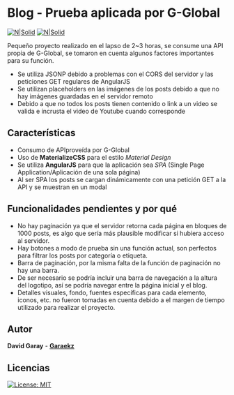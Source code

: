 # Blog - Prueba aplicada por G-Global

[![N|Solid](https://img.shields.io/badge/AngularJS-1.7.8-red.svg)](https://angularjs.org/)
[![N|Solid](https://img.shields.io/badge/MaterializeCSS-1.0.0-%23ee6e73.svg)](https://materializecss.com/)

Pequeño proyecto realizado en el lapso de 2~3 horas, se consume una API propia de G-Global, se tomaron en cuenta algunos factores importantes para su función.

  - Se utiliza JSONP debido a problemas con el CORS del servidor y las peticiones GET regulares de AngularJS
  - Se utilizan placeholders en las imágenes de los posts debido a que no hay imágenes guardadas en el servidor remoto
  - Debido a que no todos los posts tienen contenido o link a un video se valida e incrusta el video de Youtube cuando corresponde

## Características
  - Consumo de APIproveída por G-Global
  - Uso de **MaterializeCSS** para el estilo *Material Design*
  - Se utiliza **AngularJS** para que la aplicación sea *SPA* (Single Page Application/Aplicación de una sola página)
  - Al ser SPA los posts se cargan dinámicamente con una petición GET a la API y se muestran en un modal
 
## Funcionalidades pendientes y por qué

  - No hay paginación ya que el servidor retorna cada página en bloques de 1000 posts, es algo que sería más plausible modificar si hubiera acceso al servidor.
  - Hay botones a modo de prueba sin una función actual, son perfectos para filtrar los posts por categoría o etiqueta.
  - Barra de paginación, por la misma falta de la función de paginación no hay una barra.
  - De ser necesario se podría incluir una barra de navegación a la altura del logotipo, así se podría navegar entre la página inicial y el blog.
  - Detalles visuales, fondo, fuentes específicas para cada elemento, iconos, etc. no fueron tomadas en cuenta debido a el margen de tiempo utilizado para realizar el proyecto.

## Autor
**David Garay** - [**Garaekz**](https://github.com/garaekz)

Licencias
----
[![License: MIT](https://img.shields.io/badge/License-MIT-yellow.svg)](https://opensource.org/licenses/MIT)